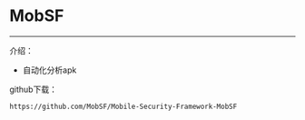 # MobSF

---

介绍：

- 自动化分析apk



github下载：

```
https://github.com/MobSF/Mobile-Security-Framework-MobSF
```



